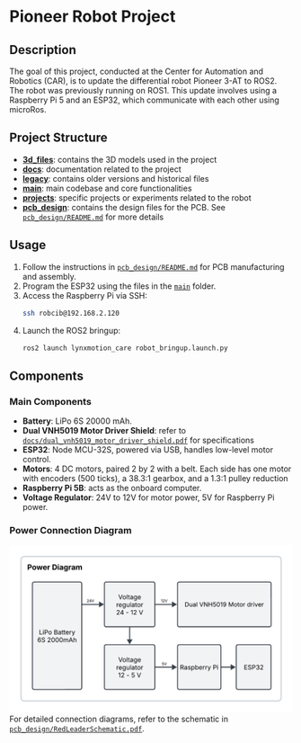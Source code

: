 # Pioneer Robot Project

## Description
The goal of this project, conducted at the Center for Automation and Robotics (CAR), is to update the differential robot Pioneer 3-AT to ROS2. The robot was previously running on ROS1. This update involves using a Raspberry Pi 5 and an ESP32, which communicate with each other using microRos.

## Project Structure
- [**3d_files**](3d_files/): contains the 3D models used in the project
- [**docs**](docs/): documentation related to the project
- [**legacy**](legacy/): contains older versions and historical files
- [**main**](main/): main codebase and core functionalities
- [**projects**](projects/): specific projects or experiments related to the robot
- [**pcb_design**](pcb_design/): contains the design files for the PCB. See [`pcb_design/README.md`](pcb_design/README.md) for more details

## Usage
1. Follow the instructions in [`pcb_design/README.md`](pcb_design/README.md) for PCB manufacturing and assembly.
2. Program the ESP32 using the files in the [`main`](main/) folder.
3. Access the Raspberry Pi via SSH:
    ```bash
    ssh robcib@192.168.2.120
    ```
4. Launch the ROS2 bringup:
    ```bash
    ros2 launch lynxmotion_care robot_bringup.launch.py
    ```

## Components
### Main Components
- **Battery**: LiPo 6S 20000 mAh.
- **Dual VNH5019 Motor Driver Shield**: refer to [`docs/dual_vnh5019_motor_driver_shield.pdf`](docs/dual_vnh5019_motor_driver_shield.pdf) for specifications
- **ESP32**:  Node MCU-32S, powered via USB, handles low-level motor control.
- **Motors**: 4 DC motors, paired 2 by 2 with a belt. Each side has one motor with encoders (500 ticks), a 38.3:1 gearbox, and a 1.3:1 pulley reduction
- **Raspberry Pi 5B**: acts as the onboard computer.
- **Voltage Regulator**: 24V to 12V for motor power, 5V for Raspberry Pi power.

### Power Connection Diagram
![Power Connection Diagram](docs/PowerDiagram.png)
For detailed connection diagrams, refer to the schematic in [`pcb_design/RedLeaderSchematic.pdf`](pcb_design/RedLeaderSchematic.pdf).
